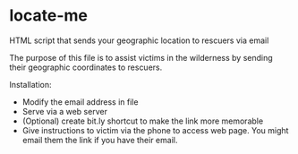 # locate-me
HTML script that sends your geographic location to rescuers via email

The purpose of this file is to assist victims in the wilderness by sending their geographic coordinates to rescuers.
 
Installation:

* Modify the email address in file
* Serve via a web server
* (Optional) create bit.ly shortcut to make the link more memorable
* Give instructions to victim via the phone to access web page. You might email them the link if you have their email.
